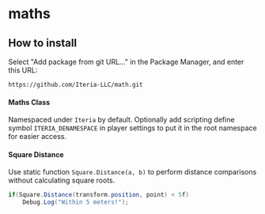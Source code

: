 # maths
## How to install
Select "Add package from git URL..." in the Package Manager, and enter this URL:
```
https://github.com/Iteria-LLC/math.git
```

#### Maths Class
Namespaced under `Iteria` by default.
Optionally add scripting define symbol `ITERIA_DENAMESPACE` in player settings to put it in the root namespace for easier access.

#### Square Distance
Use static function `Square.Distance(a, b)` to perform distance comparisons without calculating square roots.
```csharp
if(Square.Distance(transform.position, point) < 5f)
    Debug.Log("Within 5 meters!");
```
